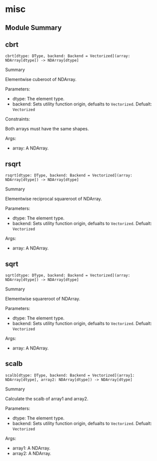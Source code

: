 



# misc

##  Module Summary
  

## cbrt


```Mojo
cbrt[dtype: DType, backend: Backend = Vectorized](array: NDArray[dtype]) -> NDArray[dtype]
```  
Summary  
  
Elementwise cuberoot of NDArray.  
  
Parameters:  

- dtype: The element type.
- backend: Sets utility function origin, defualts to `Vectorized`. Defualt: `Vectorized`
  
Constraints:

Both arrays must have the same shapes.  
  
Args:  

- array: A NDArray.

## rsqrt


```Mojo
rsqrt[dtype: DType, backend: Backend = Vectorized](array: NDArray[dtype]) -> NDArray[dtype]
```  
Summary  
  
Elementwise reciprocal squareroot of NDArray.  
  
Parameters:  

- dtype: The element type.
- backend: Sets utility function origin, defualts to `Vectorized`. Defualt: `Vectorized`
  
Args:  

- array: A NDArray.

## sqrt


```Mojo
sqrt[dtype: DType, backend: Backend = Vectorized](array: NDArray[dtype]) -> NDArray[dtype]
```  
Summary  
  
Elementwise squareroot of NDArray.  
  
Parameters:  

- dtype: The element type.
- backend: Sets utility function origin, defualts to `Vectorized`. Defualt: `Vectorized`
  
Args:  

- array: A NDArray.

## scalb


```Mojo
scalb[dtype: DType, backend: Backend = Vectorized](array1: NDArray[dtype], array2: NDArray[dtype]) -> NDArray[dtype]
```  
Summary  
  
Calculate the scalb of array1 and array2.  
  
Parameters:  

- dtype: The element type.
- backend: Sets utility function origin, defualts to `Vectorized`. Defualt: `Vectorized`
  
Args:  

- array1: A NDArray.
- array2: A NDArray.
